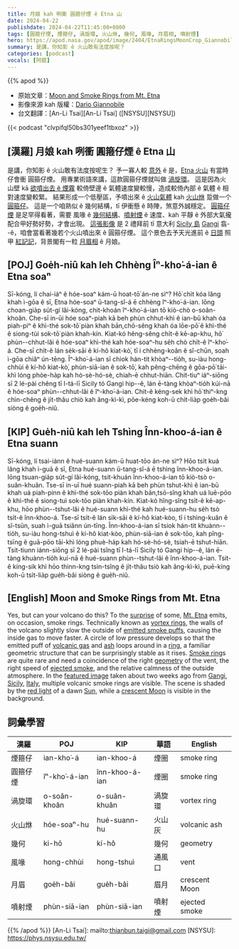 ```yaml
---
title: 月娘 kah 咧衝 圓箍仔煙 ê Etna 山
date: 2024-04-22
publishdate: 2024-04-22T11:45:00+0800
tags: [圓箍仔煙, 煙箍仔, 渦旋環, 火山烌, 幾何, 風喙, 月眉相, 噴射煙]
hero: https://apod.nasa.gov/apod/image/2404/EtnaRingsMoonCrop_Giannobile_960.jpg
summary: 是講，你知影 ê 火山敢有法度按呢？
categories: [podcast]
vocals: [阿錕]
---
```


{{% apod %}}

- 原始文章：[Moon and Smoke Rings from Mt. Etna](https://apod.nasa.gov/apod/ap240422.html)
- 影像來源 kah 版權：[Dario Giannobile](https://www.instagram.com/astro_dariogiannobile/)
- 台文翻譯：[An-Li Tsai][An-Li Tsai] ([NSYSU][NSYSU])

{{< podcast "clvpifql50bs301yeef1tbxoz" >}}

## [漢羅] 月娘 kah 咧衝 圓箍仔煙 ê Etna 山
是講，你知影 ê 火山敢有法度按呢生？
予一寡人較 [意外][surprise] ê 是，[Etna 火山][Mt. Etna] 有當時仔會衝 圓箍仔煙。
用專業術語來講，這款圓箍仔煙就叫做 [渦旋環][vortex rings]。
這是因為火山壁 kā [欲噴出去 ê 煙霧][emitted smoke puffs] 較倚壁邊 ê 氣體速度變較慢，造成較倚內部 ê 氣體 ê 相對速度變較緊。
結果形成一个低壓區，予噴出來 ê [火山氣體][volcanic gas] kah [火山烌][ash] 踅做一个 [圓箍仔][ring]。
這是一个咱熟似 ê 幾何結構，tī 伊衝懸 ê 時陣，煞意外誠穩定。
[圓箍仔煙][Smoke ring] 是足罕得看著，需要 風喙 ê [幾何結構][geometry]、[噴射煙][ejected smoke] ê 速度、kah 平靜 ê 外部大氣攏配合甲好勢好勢，才會出現。
[這張影像][featured image] 是 2 禮拜前 tī 意大利 [Sicily 島][Sicily] [Gangi][Gangi] 翕--ê，咱會當看著幾若个火山噴出來 ê 圓箍仔煙。
這个景色去予天光進前 ê [日頭][Sun] 照甲 [紅記記][red light]，背景閣有一粒 [月眉相][crescent Moon] ê 月娘。

## [POJ] Goe̍h-niû kah leh Chhèng Îⁿ-kho͘-á-ian ê Etna soaⁿ
Sī-kóng, lí chai-iáⁿ ê hóe-soaⁿ kám-ū hoat-tō͘ án-ne sìⁿ?
Hō͘ chi̍t kóa lâng khah ì-gōa ê sī, Etna hóe-soaⁿ ū-tang-sî-á ē chhèng îⁿ-kho͘-á-ian.
Iōng choan-gia̍p su̍t-gí lâi-kóng, chit-khoán îⁿ-kho͘-á-ian tō kiò-chò o-soân-khoân.
Che-sī in-ūi hóe soaⁿ-piah kā beh phùn chhut-khì ê ian-bū khah óa piah-piⁿ ê khì-thé sok-tō͘ piàn khah bān,chō-sêng khah óa lōe-pō͘ ê khì-thé ê siong-tùi sok-tō͘ piàn khah-kín.
Kiat-kó hêng-sêng chi̍t-ê kē-ap-khu, hō͘ phùn--chhut-lâi ê hóe-soaⁿ khì-thé kah hóe-soaⁿ-hu se̍h chò chi̍t-ê îⁿ-kho͘-á.
Che-sī chi̍t-ê lán se̍k-sāi ê kí-hô kiat-kò͘, tī i chhèng-koân ê sî-chūn, soah ì-gōa chiâⁿ ún-tēng.
Îⁿ-kho͘-á-ian sī chiok hán-tit khòaⁿ--tio̍h, su-iàu hong-chhùi ê kí-hô kiat-kò͘, phùn-siā-ian ê sok-tō͘, kah pêng-chēng ê gōa-pō͘ tāi-khì lóng phòe-ha̍p kah hó-sè-hó-sè, chiah-ē chhut-hiān.
Chit-tiuⁿ iáⁿ-siōng sī 2 lé-pài chêng tī I-tá-lī Sicily tó Gangi hip--ê, lán ē-tàng khòaⁿ-tio̍h kúi-nā ê hóe-soaⁿ phùn--chhut-lâi ê îⁿ-kho͘-á-ian.
Chit-ê kéng-sek khì hō͘ thiⁿ-kng chìn-chêng ê ji̍t-thâu chiò kah âng-kì-kì, pōe-kéng koh-ū chi̍t-lia̍p goe̍h-bâi siòng ê goe̍h-niû.

## [KIP] Gue̍h-niû kah leh Tshìng Înn-khoo-á-ian ê Etna suann
Sī-kóng, lí tsai-iánn ê hué-suann kám-ū huat-tōo án-ne sìⁿ?
Hōo tsi̍t kuá lâng khah ì-guā ê sī, Etna hué-suann ū-tang-sî-á ē tshìng înn-khoo-á-ian.
Iōng tsuan-gia̍p su̍t-gí lâi-kóng, tsit-khuán înn-khoo-á-ian tō kiò-tsò o-suân-khuân.
Tse-sī in-uī hué suann-piah kā beh phùn tshut-khì ê ian-bū khah uá piah-pinn ê khì-thé sok-tōo piàn khah bān,tsō-sîng khah uá luē-pōo ê khì-thé ê siong-tuì sok-tōo piàn khah-kín.
Kiat-kó hîng-sîng tsi̍t-ê kē-ap-khu, hōo phùn--tshut-lâi ê hué-suann khì-thé kah hué-suann-hu se̍h tsò tsi̍t-ê înn-khoo-á.
Tse-sī tsi̍t-ê lán si̍k-sāi ê kí-hô kiat-kòo, tī i tshìng-kuân ê sî-tsūn, suah ì-guā tsiânn ún-tīng.
Înn-khoo-á-ian sī tsiok hán-tit khuànn--tio̍h, su-iàu hong-tshuì ê kí-hô kiat-kòo, phùn-siā-ian ê sok-tōo, kah pîng-tsīng ê guā-pōo tāi-khì lóng phuè-ha̍p kah hó-sè-hó-sè, tsiah-ē tshut-hiān.
Tsit-tiunn iánn-siōng sī 2 lé-pài tsîng tī I-tá-lī Sicily tó Gangi hip--ê, lán ē-tàng khuànn-tio̍h kuí-nā ê hué-suann phùn--tshut-lâi ê înn-khoo-á-ian.
Tsit-ê kíng-sik khì hōo thinn-kng tsìn-tsîng ê ji̍t-thâu tsiò kah âng-kì-kì, puē-kíng koh-ū tsi̍t-lia̍p gue̍h-bâi siòng ê gue̍h-niû.

## [English] Moon and Smoke Rings from Mt. Etna
Yes, but can your volcano do this?
To the [surprise][surprise] of some, [Mt. Etna][Mt. Etna] emits, on occasion, smoke rings.
Technically known as [vortex rings][vortex rings], the walls of the volcano slightly slow the outside of [emitted smoke puffs][emitted smoke puffs], causing the inside gas to move faster.
A circle of low pressure develops so that the emitted puff of [volcanic gas][volcanic gas] and [ash][ash] loops around in a [ring][ring], a familiar geometric structure that can be surprisingly stable as it rises.
[Smoke ring][Smoke ring]s are quite rare and need a coincidence of the right [geometry][geometry] of the vent, the right speed of [ejected smoke][ejected smoke], and the relative calmness of the outside atmosphere.
In the [featured image][featured image] taken about two weeks ago from [Gangi][Gangi], [Sicily][Sicily], [Italy][Italy], multiple volcanic smoke rings are visible.
The scene is shaded by the [red light][red light] of a dawn [Sun][Sun], while a [crescent Moon][crescent Moon] is visible in the background.

## 詞彙學習

|漢羅|POJ|KIP|華語|English|
|-|-|-|-|-|
|煙箍仔|ian-kho͘-á|ian-khoo-á|煙圈|smoke ring|
|圓箍仔煙|îⁿ-kho͘-á-ian|înn-khoo-á-ian|煙圈|smoke ring|
|渦旋環|o-soân-khoân|o-suân-khuân|渦旋環|vortex ring|
|火山烌|hóe-soaⁿ-hu|hué-suann-hu|火山灰|volcanic ash|
|幾何|ki-hō|kí-hô|幾何|geometry|
|風喙|hong-chhùi|hong-tshuì|通風口|vent|
|月眉|goe̍h-bâi|gue̍h-bâi|眉月|crescent Moon|
|噴射煙|phùn-siā-ian|phùn-siā-ian|噴射煙|ejected smoke|

{{% /apod %}}
[An-Li Tsai]: mailto:thianbun.taigi@gmail.com
[NSYSU]: https://phys.nsysu.edu.tw/

[copyright]: https://apod.nasa.gov/apod/fap/lib/about_apod.html#srapply
[License3]: https://creativecommons.org/licenses/by/3.0/
[License2]:https://creativecommons.org/licenses/by-nc-nd/2.0/

[surprise]:https://media.istockphoto.com/id/1128004359/photo/close-up-scottish-fold-cat-head-with-shocking-face-and-wide-open-eyes-frighten-or-surprised.jpg?s=612x612&w=0&k=20&c=HglQ8Nf1PslTuI91T-dfhkln-iEbchjqfhGKCWTbaxg=
[Mt. Etna]:https://youtu.be/4ACzGDPnsAM?t=7
[vortex rings]:https://en.wikipedia.org/wiki/Vortex_ring
[emitted smoke puffs]:https://youtu.be/izlsxgAvL18
[volcanic gas]:https://en.wikipedia.org/wiki/Volcanic_gas
[ash]:https://en.wikipedia.org/wiki/Volcanic_ash
[ring]:https://apod.nasa.gov/apod/ap230814.html
[Smoke ring]:https://youtu.be/ckFdAVFgIR8
[geometry]:https://youtu.be/N7d_RWyOv20
[ejected smoke]:https://apod.nasa.gov/apod/ap030102.html
[featured image]:https://www.instagram.com/p/C5h7DueonwE/
[Gangi]:https://youtu.be/VNQVtyNQQ9A
[Sicily]:https://en.wikipedia.org/wiki/Sicily
[Italy]:https://en.wikipedia.org/wiki/Italy
[red light]:https://apod.nasa.gov/apod/ap240228.html
[Sun]:https://science.nasa.gov/sun/
[crescent Moon]:https://svs.gsfc.nasa.gov/5187/

